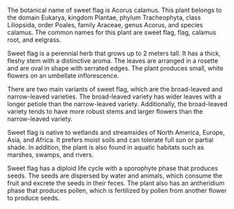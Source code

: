  The botanical name of sweet flag is Acorus calamus. This plant belongs to the domain Eukarya, kingdom Plantae, phylum Tracheophyta, class Liliopsida, order Poales, family Araceae, genus Acorus, and species calamus. The common names for this plant are sweet flag, flag, calamus root, and eelgrass.


 Sweet flag is a perennial herb that grows up to 2 meters tall. It has a thick, fleshy stem with a distinctive aroma. The leaves are arranged in a rosette and are oval in shape with serrated edges. The plant produces small, white flowers on an umbellate inflorescence.
 
 There are two main variants of sweet flag, which are the broad-leaved and narrow-leaved varieties. The broad-leaved variety has wider leaves with a longer petiole than the narrow-leaved variety. Additionally, the broad-leaved variety tends to have more robust stems and larger flowers than the narrow-leaved variety.

 Sweet flag is native to wetlands and streamsides of North America, Europe, Asia, and Africa. It prefers moist soils and can tolerate full sun or partial shade. In addition, the plant is also found in aquatic habitats such as marshes, swamps, and rivers.

 Sweet flag has a diploid life cycle with a sporophyte phase that produces seeds. The seeds are dispersed by water and animals, which consume the fruit and excrete the seeds in their feces. The plant also has an antheridium phase that produces pollen, which is fertilized by pollen from another flower to produce seeds.